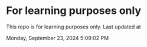# For learning purposes only
This repo is for learning purposes only.
Last updated at

Monday, September 23, 2024 5:09:02 PM

